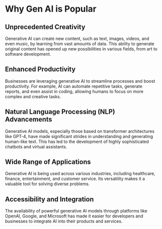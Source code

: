 # Why Gen AI is Popular

## Unprecedented Creativity
Generative AI can create new content, such as text, images, videos, and even music, by learning from vast amounts of data. This ability to generate original content has opened up new possibilities in various fields, from art to software development.

## Enhanced Productivity
Businesses are leveraging generative AI to streamline processes and boost productivity. For example, AI can automate repetitive tasks, generate reports, and even assist in coding, allowing humans to focus on more complex and creative tasks.

## Natural Language Processing (NLP) Advancements
Generative AI models, especially those based on transformer architectures like GPT-4, have made significant strides in understanding and generating human-like text. This has led to the development of highly sophisticated chatbots and virtual assistants.

## Wide Range of Applications
Generative AI is being used across various industries, including healthcare, finance, entertainment, and customer service. Its versatility makes it a valuable tool for solving diverse problems.

## Accessibility and Integration
The availability of powerful generative AI models through platforms like OpenAI, Google, and Microsoft has made it easier for developers and businesses to integrate AI into their products and services.
